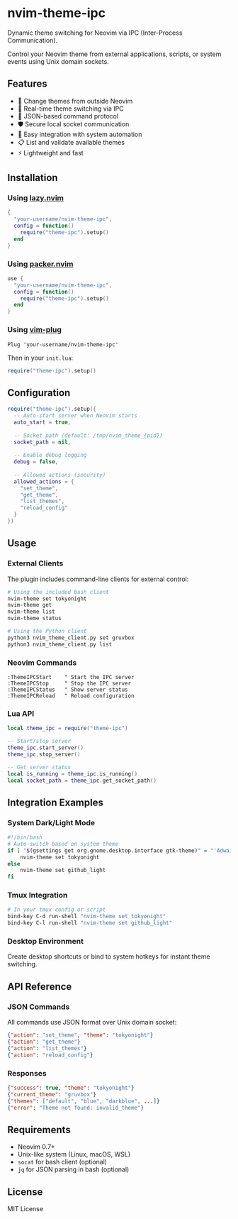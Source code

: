 # nvim-theme-ipc

Dynamic theme switching for Neovim via IPC (Inter-Process Communication).

Control your Neovim theme from external applications, scripts, or system events using Unix domain sockets.

## Features

- 🎨 Change themes from outside Neovim
- 🔄 Real-time theme switching via IPC
- 📡 JSON-based command protocol
- 🛡️ Secure local socket communication
- 🔧 Easy integration with system automation
- 📋 List and validate available themes
- ⚡ Lightweight and fast

## Installation

### Using [lazy.nvim](https://github.com/folke/lazy.nvim)

```lua
{
  "your-username/nvim-theme-ipc",
  config = function()
    require("theme-ipc").setup()
  end
}
```

### Using [packer.nvim](https://github.com/wbthomason/packer.nvim)

```lua
use {
  "your-username/nvim-theme-ipc",
  config = function()
    require("theme-ipc").setup()
  end
}
```

### Using [vim-plug](https://github.com/junegunn/vim-plug)

```vim
Plug 'your-username/nvim-theme-ipc'
```

Then in your `init.lua`:
```lua
require("theme-ipc").setup()
```

## Configuration

```lua
require("theme-ipc").setup({
  -- Auto-start server when Neovim starts
  auto_start = true,
  
  -- Socket path (default: /tmp/nvim_theme_{pid})
  socket_path = nil,
  
  -- Enable debug logging
  debug = false,
  
  -- Allowed actions (security)
  allowed_actions = {
    "set_theme",
    "get_theme", 
    "list_themes",
    "reload_config"
  }
})
```

## Usage

### External Clients

The plugin includes command-line clients for external control:

```bash
# Using the included bash client
nvim-theme set tokyonight
nvim-theme get
nvim-theme list
nvim-theme status

# Using the Python client
python3 nvim_theme_client.py set gruvbox
python3 nvim_theme_client.py list
```

### Neovim Commands

```vim
:ThemeIPCStart    " Start the IPC server
:ThemeIPCStop     " Stop the IPC server  
:ThemeIPCStatus   " Show server status
:ThemeIPCReload   " Reload configuration
```

### Lua API

```lua
local theme_ipc = require("theme-ipc")

-- Start/stop server
theme_ipc.start_server()
theme_ipc.stop_server()

-- Get server status
local is_running = theme_ipc.is_running()
local socket_path = theme_ipc.get_socket_path()
```

## Integration Examples

### System Dark/Light Mode

```bash
#!/bin/bash
# Auto-switch based on system theme
if [ "$(gsettings get org.gnome.desktop.interface gtk-theme)" = "'Adwaita-dark'" ]; then
    nvim-theme set tokyonight
else  
    nvim-theme set github_light
fi
```

### Tmux Integration

```bash
# In your tmux config or script
bind-key C-d run-shell "nvim-theme set tokyonight"
bind-key C-l run-shell "nvim-theme set github_light"
```

### Desktop Environment

Create desktop shortcuts or bind to system hotkeys for instant theme switching.

## API Reference

### JSON Commands

All commands use JSON format over Unix domain socket:

```json
{"action": "set_theme", "theme": "tokyonight"}
{"action": "get_theme"}
{"action": "list_themes"}  
{"action": "reload_config"}
```

### Responses

```json
{"success": true, "theme": "tokyonight"}
{"current_theme": "gruvbox"}
{"themes": ["default", "blue", "darkblue", ...]}
{"error": "Theme not found: invalid_theme"}
```

## Requirements

- Neovim 0.7+
- Unix-like system (Linux, macOS, WSL)
- `socat` for bash client (optional)
- `jq` for JSON parsing in bash (optional)

## License

MIT License
